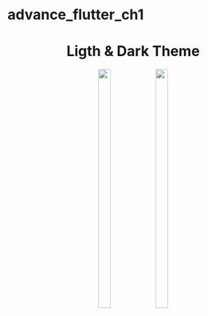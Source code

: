 # advance_flutter_ch1

<h1 align="center">Ligth & Dark Theme</h1>
<center>
<p>
 

  <img src="https://github.com/user-attachments/assets/e0503ead-fd2c-407e-a1f6-771f0afd46d3" width="22%" Height="35%">
   <img src="https://github.com/user-attachments/assets/202570e3-153d-4e00-a894-c7a2bfa1f3dc" width="22%" Height="35%">
   </p>
</center>
